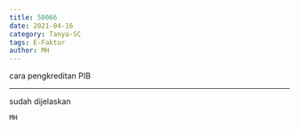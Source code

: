 ```yaml
---
title: 50066
date: 2021-04-16
category: Tanya-SC
tags: E-Faktur
author: MH
---
```


cara pengkreditan PIB

---

sudah dijelaskan

`MH`
